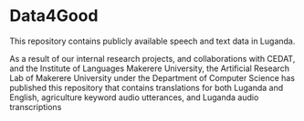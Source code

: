 # Data4Good
This repository contains publicly available speech and text data in Luganda.

As a result of our internal research projects, and collaborations with CEDAT, and the Institute of Languages Makerere University, the Artificial Research Lab of Makerere University under the Department of Computer Science has published this repository that contains translations for both Luganda and English, agriculture keyword audio utterances, and Luganda audio transcriptions
